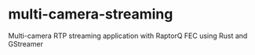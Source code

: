 # multi-camera-streaming
Multi-camera RTP streaming application with RaptorQ FEC using Rust and GStreamer

